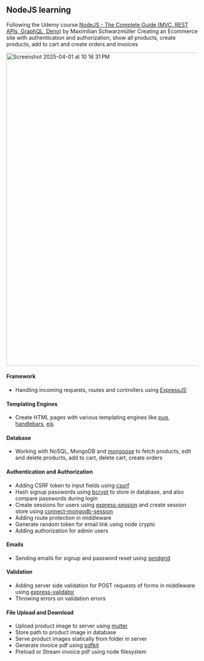 ## NodeJS learning 
Following the Udemy course [NodeJS - The Complete Guide (MVC, REST APIs, GraphQL, Deno)](https://www.udemy.com/course/nodejs-the-complete-guide) by Maximilian Schwarzmüller
Creating an Ecommerce site with authentication and authorization, show all products, create products, add to cart and create orders and invoices

<img width="823" alt="Screenshot 2025-04-01 at 10 16 31 PM" src="https://github.com/user-attachments/assets/afe4320a-9ad7-4b82-ba9a-8e349515191b" />

#### Framework
- Handling incoming requests, routes and controllers using [ExpressJS](https://expressjs.com/)

#### Templating Engines
- Create HTML pages with various templating engines like [pug](https://pugjs.org/api/getting-started.html), [handlebars](https://handlebarsjs.com/), [ejs](https://ejs.co/)

#### Database
- Working with NoSQL, MongoDB and [mongoose](https://mongoosejs.com/) to fetch products, edit and delete products, add to cart, delete cart, create orders

#### Authentication and Authorization
- Adding CSRF token to input fields using [csurf](https://www.npmjs.com/package/csurf)
- Hash signup passwords using [bcrypt](https://www.npmjs.com/package/bcrypt) to store in database, and also compare passwords during login
- Create sessions for users using [express-session](https://www.npmjs.com/package/express-session) and create session store using [connect-mongodb-session](https://www.npmjs.com/package/connect-mongodb-session)
- Adding route protection in middleware
- Generate random token for email link using node crypto
- Adding authorization for admin users

#### Emails
- Sending emails for signup and password reset using [sendgrid](https://sendgrid.com)

#### Validation
- Adding server side validation for POST requests of forms in middleware using [express-validator](https://github.com/express-validator/express-validator)
- Throwing errors on validation errors

#### File Upload and Download
- Upload product image to server using [multer](https://www.npmjs.com/package/multer)
- Store path to product image in database
- Serve product images statically from folder in server
- Generate invoice pdf using [pdfkit](https://pdfkit.org/)
- Preload or Stream invoice pdf using node filesystem
